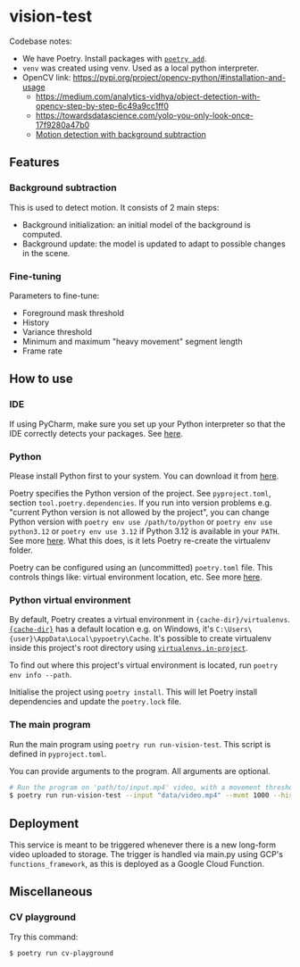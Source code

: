# vision-test

Codebase notes:
- We have Poetry. Install packages with [`poetry add`](https://python-poetry.org/docs/cli/#add).
- `venv` was created using venv. Used as a local python interpreter.
- OpenCV link: https://pypi.org/project/opencv-python/#installation-and-usage
  - https://medium.com/analytics-vidhya/object-detection-with-opencv-step-by-step-6c49a9cc1ff0
  - https://towardsdatascience.com/yolo-you-only-look-once-17f9280a47b0
  - [Motion detection with background subtraction](https://docs.opencv.org/4.x/d1/dc5/tutorial_background_subtraction.html)

## Features

### Background subtraction

This is used to detect motion. It consists of 2 main steps:
- Background initialization: an initial model of the background is computed.
- Background update: the model is updated to adapt to possible changes in the scene.

### Fine-tuning

Parameters to fine-tune:
- Foreground mask threshold
- History
- Variance threshold
- Minimum and maximum "heavy movement" segment length
- Frame rate

## How to use

### IDE

If using PyCharm, make sure you set up your Python interpreter so that the IDE correctly detects your packages. See [here](https://www.jetbrains.com/help/pycharm/package-installation-issues.html#terminal).

### Python

Please install Python first to your system. You can download it from [here](https://www.python.org/downloads/).

Poetry specifies the Python version of the project. See `pyproject.toml`, section `tool.poetry.dependencies`. If you run into version problems e.g. "current Python version is not allowed by the project", you can change Python version with `poetry env use /path/to/python` or `poetry env use python3.12` or `poetry env use 3.12` if Python 3.12 is available in your `PATH`. See more [here](https://python-poetry.org/docs/managing-environments/). What this does, is it lets Poetry re-create the virtualenv folder.

Poetry can be configured using an (uncommitted) `poetry.toml` file. This controls things like: virtual environment location, etc. See more [here](https://python-poetry.org/docs/configuration).

### Python virtual environment

By default, Poetry creates a virtual environment in `{cache-dir}/virtualenvs`. [`{cache-dir}`](https://python-poetry.org/docs/configuration/#cache-dir) has a default location e.g. on Windows, it's `C:\Users\{user}\AppData\Local\pypoetry\Cache`. It's possible to create virtualenv inside this project's root directory using [`virtualenvs.in-project`](https://python-poetry.org/docs/configuration/#virtualenvsin-project).

To find out where this project's virtual environment is located, run `poetry env info --path`.

Initialise the project using `poetry install`. This will let Poetry install dependencies and update the `poetry.lock` file.

### The main program

Run the main program using `poetry run run-vision-test`. This script is defined in `pyproject.toml`.

You can provide arguments to the program. All arguments are optional.

```bash
# Run the program on 'path/to/input.mp4' video, with a movement threshold of 1000.
$ poetry run run-vision-test --input "data/video.mp4" --mvmt 1000 --history 500 --shadows False
```

## Deployment

This service is meant to be triggered whenever there is a new long-form video uploaded to storage. The trigger is handled via main.py using GCP's `functions_framework`, as this is deployed as a Google Cloud Function.

## Miscellaneous

### CV playground

Try this command:

```bash
$ poetry run cv-playground
```
